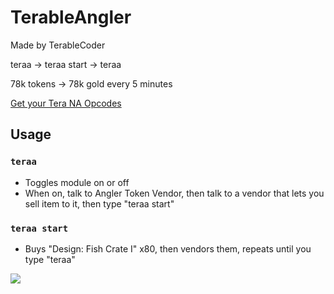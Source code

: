 # TerableAngler

Made by TerableCoder

teraa -> teraa start -> teraa

78k tokens -> 78k gold every 5 minutes

[Get your Tera NA Opcodes](https://github.com/TerableCoder/Tera-NA-Opcodes)


## Usage
### `teraa` 
- Toggles module on or off
- When on, talk to Angler Token Vendor, then talk to a vendor that lets you sell item to it, then type "teraa start"
### `teraa start` 
- Buys "Design: Fish Crate I" x80, then vendors them, repeats until you type "teraa"

![](example.gif)
